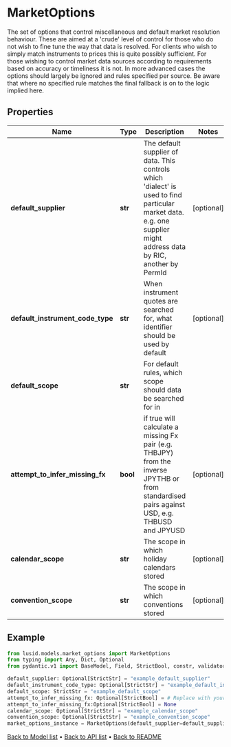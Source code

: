 # MarketOptions

The set of options that control miscellaneous and default market resolution behaviour. These are aimed at a 'crude' level of control for those who do not wish to fine tune the way that data is resolved. For clients who wish to simply match instruments to prices this is quite possibly sufficient. For those wishing to control market data sources according to requirements based on accuracy or timeliness it is not. In more advanced cases the options should largely be ignored and rules specified per source. Be aware that where no specified rule matches the final fallback is on to the logic implied here.
## Properties
Name | Type | Description | Notes
------------ | ------------- | ------------- | -------------
**default_supplier** | **str** | The default supplier of data. This controls which &#39;dialect&#39; is used to find particular market data. e.g. one supplier might address data by RIC, another by PermId | [optional] 
**default_instrument_code_type** | **str** | When instrument quotes are searched for, what identifier should be used by default | [optional] 
**default_scope** | **str** | For default rules, which scope should data be searched for in | 
**attempt_to_infer_missing_fx** | **bool** | if true will calculate a missing Fx pair (e.g. THBJPY) from the inverse JPYTHB or from standardised pairs against USD, e.g. THBUSD and JPYUSD | [optional] 
**calendar_scope** | **str** | The scope in which holiday calendars stored | [optional] 
**convention_scope** | **str** | The scope in which conventions stored | [optional] 
## Example

```python
from lusid.models.market_options import MarketOptions
from typing import Any, Dict, Optional
from pydantic.v1 import BaseModel, Field, StrictBool, constr, validator

default_supplier: Optional[StrictStr] = "example_default_supplier"
default_instrument_code_type: Optional[StrictStr] = "example_default_instrument_code_type"
default_scope: StrictStr = "example_default_scope"
attempt_to_infer_missing_fx: Optional[StrictBool] = # Replace with your value
attempt_to_infer_missing_fx:Optional[StrictBool] = None
calendar_scope: Optional[StrictStr] = "example_calendar_scope"
convention_scope: Optional[StrictStr] = "example_convention_scope"
market_options_instance = MarketOptions(default_supplier=default_supplier, default_instrument_code_type=default_instrument_code_type, default_scope=default_scope, attempt_to_infer_missing_fx=attempt_to_infer_missing_fx, calendar_scope=calendar_scope, convention_scope=convention_scope)

```

[Back to Model list](../README.md#documentation-for-models) &#8226; [Back to API list](../README.md#documentation-for-api-endpoints) &#8226; [Back to README](../README.md)

